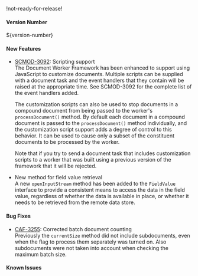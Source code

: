 !not-ready-for-release!

#### Version Number
${version-number}

#### New Features
 - [SCMOD-3092](https://jira.autonomy.com/browse/SCMOD-3092): Scripting support  
    The Document Worker Framework has been enhanced to support using JavaScript to customize documents.  Multiple scripts can be supplied with a document task and the event handlers that they contain will be raised at the appropriate time.  See SCMOD-3092 for the complete list of the event handlers added.

    The customization scripts can also be used to stop documents in a compound document from being passed to the worker's `processDocument()` method.  By default each document in a compound document is passed to the `processDocument()` method individually, and the customization script support adds a degree of control to this behavior.  It can be used to cause only a subset of the constituent documents to be processed by the worker.

    Note that if you try to send a document task that includes customization scripts to a worker that was built using a previous version of the framework that it will be rejected.

 - New method for field value retrieval  
    A new `openInputStream` method has been added to the `FieldValue` interface to provide a consistent means to access the data in the field value, regardless of whether the data is available in place, or whether it needs to be retrieved from the remote data store.

#### Bug Fixes
 - [CAF-3255](https://jira.autonomy.com/browse/CAF-3255): Corrected batch document counting  
    Previously the `currentSize` method did not include subdocuments, even when the flag to process them separately was turned on.  Also subdocuments were not taken into account when checking the maximum batch size.

#### Known Issues
